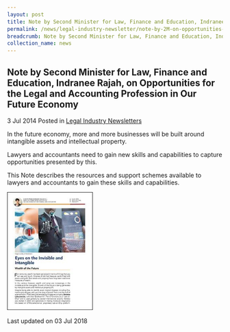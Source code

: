 ```yaml
---
layout: post
title: Note by Second Minister for Law, Finance and Education, Indranee Rajah, on Opportunities for the Legal and Accounting Profession in Our Future Economy
permalink: /news/legal-industry-newsletter/note-by-2M-on-opportunities-legal-accounting-profession-in-future-economy/
breadcrumb: Note by Second Minister for Law, Finance and Education, Indranee Rajah, on Opportunities for the Legal and Accounting Profession in Our Future Economy
collection_name: news
---
```


<style>
  .image {width: 200px;}
  .image img {max-width: 100%;}
</style>

Note by Second Minister for Law, Finance and Education, Indranee Rajah, on Opportunities for the Legal and Accounting Profession in Our Future Economy
---

3 Jul 2014 Posted in [Legal Industry Newsletters](/news/legal-industry-newsletters/)

In the future economy, more and more businesses will be built around intangible assets and intellectual property.

Lawyers and accountants need to gain new skills and capabilities to capture opportunities presented by this.

This Note describes the resources and support schemes available to lawyers and accountants to gain these skills and capabilities.

<div class="image">
  <a href="/files/NoteonLegalAccountingOpportunities.pdf/"><img src="/images/1530605127863.jpg/"></a>
</div>

<p class="right-side-updated">Last updated on 03 Jul 2018</p>

